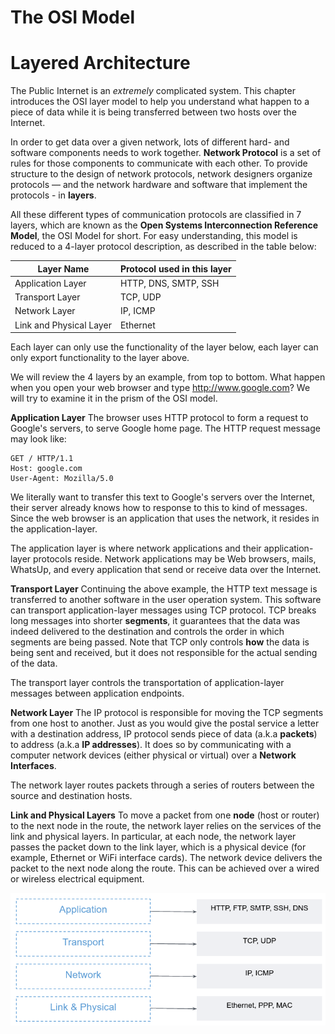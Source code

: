 # The OSI Model

# Layered Architecture

The Public Internet is an *extremely* complicated system. This chapter introduces the OSI layer model to help you understand what happen to a piece of data while it is being transferred between two hosts over the Internet. 


In order to get data over a given network, lots of different hard- and software components needs to work together. **Network Protocol** is a set of rules for those components to communicate with each other. To provide structure to the design of network protocols, network designers organize protocols — and the network hardware and software that implement the protocols - in **layers**.

All these different types of communication protocols are classified in 7 layers, which are known as the **Open Systems Interconnection Reference Model**, the OSI Model for short. For easy understanding, this model is reduced to a 4-layer protocol description, as described in the table below:

| Layer Name | Protocol used in this layer  |
|---------|----------|
| Application Layer | HTTP, DNS, SMTP, SSH  |
| Transport Layer | TCP, UDP  |
| Network Layer | IP, ICMP  |
| Link and Physical Layer | Ethernet  |

Each layer can only use the functionality of the layer below, each layer can only export functionality to the layer above.

We will review the 4 layers by an example, from top to bottom. 
What happen when you open your web browser and type http://www.google.com? We will try to examine it in the prism of the OSI model.

**Application Layer**
The browser uses HTTP protocol to form a request to Google's servers, to serve Google home page. The HTTP request message may look like:
```
GET / HTTP/1.1
Host: google.com
User-Agent: Mozilla/5.0
```

We literally want to transfer this text to Google's servers over the Internet, their server already knows how to response to this to kind of messages. 
Since the web browser is an application that uses the network, it resides in the application-layer.

The application layer is where network applications and their application-layer protocols reside. Network applications may be Web browsers, mails, WhatsUp, and every application that send or receive data over the Internet.


**Transport Layer**
Continuing the above example, the HTTP text message is transferred to another software in the user operation system. This software can transport application-layer messages using TCP protocol. TCP breaks long messages into shorter **segments**, it guarantees that the data was indeed delivered to the destination and controls the order in which segments are being passed. Note that TCP only controls **how** the data is being sent and received, but it does not responsible for the actual sending of the data. 

The transport layer controls the transportation of application-layer messages between application endpoints.

**Network Layer**
The IP protocol is responsible for moving the TCP segments from one host to another. Just as you would give the postal service a letter with a destination address, IP protocol sends piece of data (a.k.a **packets**) to address (a.k.a **IP addresses**). It does so by communicating with a computer network devices (either physical or virtual) over a **Network Interfaces**.

The network layer routes packets through a series of routers between the source and destination hosts.

**Link and Physical Layers**
To move a packet from one **node** (host or router) to the next node in the route, the network layer relies on the services of the link and physical layers. In particular, at each node, the network layer passes the packet down to the link layer, which is a physical device (for example, Ethernet or WiFi interface cards). The network device delivers the packet to the next node along the route. This can be achieved over a wired or wireless electrical equipment.

![.guides/img/layers](./layers.png)